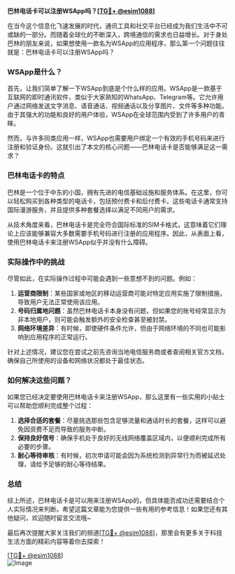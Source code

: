 **巴林电话卡可以注册WSApp吗？[[TG💪+ @esim1088](https://t.me/s/esim1088)]**

在当今这个信息化飞速发展的时代，通讯工具和社交平台已经成为我们生活中不可或缺的一部分。而随着全球化的不断深入，跨境通信的需求也日益增长。对于身处巴林的朋友来说，如果想使用一款名为WSApp的应用程序，那么第一个问题往往就是：巴林电话卡可以注册WSApp吗？

### WSApp是什么？

首先，让我们简单了解一下WSApp到底是个什么样的应用。WSApp是一款基于互联网的即时通讯软件，类似于大家熟知的WhatsApp、Telegram等。它允许用户通过网络发送文字消息、语音通话、视频通话以及分享图片、文件等多种功能。由于其强大的功能和良好的用户体验，WSApp在全球范围内受到了许多用户的青睐。

然而，与许多同类应用一样，WSApp也需要用户绑定一个有效的手机号码来进行注册和验证身份。这就引出了本文的核心问题——巴林电话卡是否能够满足这一需求？

### 巴林电话卡的特点

巴林是一个位于中东的小国，拥有先进的电信基础设施和服务体系。在这里，你可以轻松购买到各种类型的电话卡，包括预付费卡和后付费卡。这些电话卡通常支持国际漫游服务，并且提供多种套餐选择以满足不同用户的需求。

从技术角度来看，巴林电话卡是完全符合国际标准的SIM卡格式，这意味着它们理论上应该能够兼容大多数需要手机号码进行注册的应用程序。因此，从表面上看，使用巴林电话卡来注册WSApp似乎并没有什么障碍。

### 实际操作中的挑战

尽管如此，在实际操作过程中可能会遇到一些意想不到的问题。例如：

1. **运营商限制**：某些国家或地区的移动运营商可能对特定应用实施了限制措施，导致用户无法正常使用该应用。
2. **号码归属地问题**：虽然巴林电话卡本身没有问题，但如果您的账号经常显示为非本地用户，则可能会触发额外的安全检查甚至被封禁。
3. **网络环境差异**：有时候，即使硬件条件允许，但由于网络环境的不同也可能影响到应用程序的正常运行。

针对上述情况，建议您在尝试之前先咨询当地电信服务商或者查阅相关官方文档，确保自己所使用的设备和网络状况都处于最佳状态。

### 如何解决这些问题？

如果您已经决定要使用巴林电话卡来注册WSApp，那么这里有一些实用的小贴士可以帮助您顺利完成整个过程：

1. **选择合适的套餐**：尽量挑选那些包含足够流量和通话时长的套餐，这样可以避免因资费不足而导致的服务中断。
2. **保持良好信号**：确保手机处于良好的无线网络覆盖区域内，以便顺利完成所有必要的步骤。
3. **耐心等待审核**：有时候，初次申请可能会因为系统检测到异常行为而被延迟处理，请给予足够的耐心等待结果。

### 总结

综上所述，巴林电话卡是可以用来注册WSApp的，但具体能否成功还需要结合个人实际情况来判断。希望这篇文章能为您提供一些有用的参考信息！如果您还有其他疑问，欢迎随时留言交流哦~

最后再次提醒大家关注我们的频道[[TG💪+ @esim1088](https://t.me/s/esim1088)]，那里会有更多关于科技生活方面的精彩内容等着你去探索！

[[TG💪+ @esim1088](https://t.me/s/esim1088)]  
![Image](https://i.postimg.cc/4NQfJmqS/Snipaste-2025-05-13-00-14-12.png)